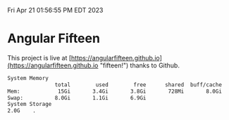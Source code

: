Fri Apr 21 01:56:55 PM EDT 2023

# Angular Fifteen


This project is live at [https://angularfifteen.github.io](https://angularfifteen.github.io "fifteen!") thanks to Github.

```bash
System Memory
               total        used        free      shared  buff/cache   available
Mem:            15Gi       3.4Gi       3.8Gi       728Mi       8.0Gi        10Gi
Swap:          8.0Gi       1.1Gi       6.9Gi
System Storage
2.0G	.
